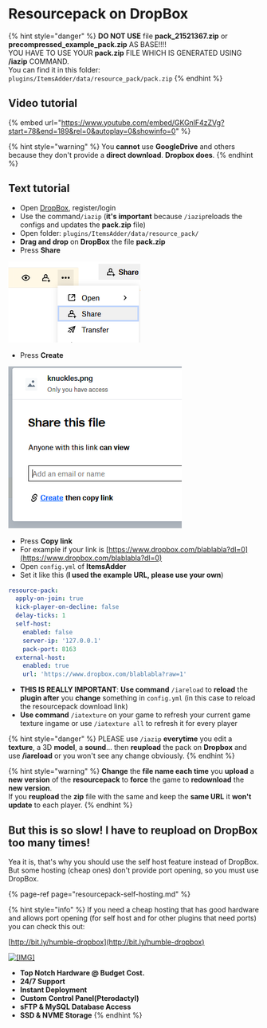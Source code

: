 # Resourcepack on DropBox

{% hint style="danger" %}
**DO NOT USE** file **pack\_21521367.zip** or **precompressed\_example\_pack.zip** AS BASE!!!!  
YOU HAVE TO USE YOUR **pack.zip** FILE WHICH IS GENERATED USING **/iazip** COMMAND.  
You can find it in this folder: `plugins/ItemsAdder/data/resource_pack/pack.zip`
{% endhint %}

## Video tutorial

{% embed url="https://www.youtube.com/embed/GKGnlF4zZVg?start=78&end=189&rel=0&autoplay=0&showinfo=0" %}

{% hint style="warning" %}
You **cannot** use **GoogleDrive** and others because they don't provide a **direct download**. **Dropbox does**.
{% endhint %}

## Text tutorial

* Open [DropBox](https://dropbox.com/), register/login
* Use the command`/iazip` \(**it's important** because `/iazip`reloads the configs and updates the **pack.zip** file\)
* Open folder: `plugins/ItemsAdder/data/resource_pack/`
* **Drag and drop** on **DropBox** the file **pack.zip**
* Press **Share**

![](../../.gitbook/assets/immagine%20%2825%29.png)

* Press **Create**

![](../../.gitbook/assets/immagine%20%2824%29.png)

* Press **Copy link**
* For example if your link is [https://www.dropbox.com/blablabla?dl=0](https://www.dropbox.com/blablabla?dl=0) 
* Open `config.yml` of **ItemsAdder**
* Set it like this \(**I used the example URL, please use your own**\)

```yaml
resource-pack:
  apply-on-join: true
  kick-player-on-decline: false
  delay-ticks: 1
  self-host:
    enabled: false
    server-ip: '127.0.0.1'
    pack-port: 8163
  external-host:
    enabled: true
    url: 'https://www.dropbox.com/blablabla?raw=1'
```

* **THIS IS REALLY IMPORTANT**: **Use command** `/iareload` to **reload** the **plugin after** you **change** something in `config.yml` \(in this case to reload the resourcepack download link\)
* **Use command** `/iatexture` on your game to refresh your current game texture ingame or use `/iatexture all` to refresh it for every player

{% hint style="danger" %}
PLEASE use `/iazip` **everytime** you edit a **texture**, a 3D **model**, a **sound**... then **reupload** the pack on **Dropbox** and use **/iareload** or you won't see any change obviously.
{% endhint %}

{% hint style="warning" %}
**Change** the **file name each time** you **upload** a **new version** of the **resourcepack** to **force** the game to **redownload** the **new version**.  
If you **reupload** the **zip** file with the same and keep the **same URL** it **won't update** to each player.
{% endhint %}

## But this is so slow! I have to reupload on DropBox too many times!

Yea it is, that's why you should use the self host feature instead of DropBox. But some hosting \(cheap ones\) don't provide port opening, so you must use DropBox.

{% page-ref page="resourcepack-self-hosting.md" %}

{% hint style="info" %}
If you need a cheap hosting that has good hardware and allows port opening \(for self host and for other plugins that need ports\) you can check this out:

[http://bit.ly/humble-dropbox](http://bit.ly/humble-dropbox)

 [![\[&#x200B;IMG\]](https://proxy.spigotmc.org/79afd6d87a5bfbed0addd07d59139b29552f0627?url=https%3A%2F%2Fi.imgur.com%2FMMICa0s.jpg)](https://bit.ly/2MOtOR5)  


* **Top Notch Hardware @ Budget Cost.**
* **24/7 Support**
* **Instant Deployment**
* **Custom Control Panel\(Pterodactyl\)**
* **sFTP & MySQL Database Access**
* **SSD & NVME Storage**
{% endhint %}

